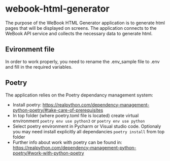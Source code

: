 # webook-html-generator

The purpose of the WeBook HTML Generator application is to generate html pages that will be displayed on screens. The application connects to the WeBook API service and collects the necessary data to generate html.

## Evironment file
In order to work properly, you need to rename the .env_sample file to .env and fill in the required variables.

## Poetry
The application relies on the Poetry dependancy management system:
- Install poetry: https://realpython.com/dependency-management-python-poetry/#take-care-of-prerequisites
- In top folder (where poetry.toml file is located) create virtual environment  ```poetry env use python3``` or  ```poetry env use python```
- Select poetry environment in Pycharm or Visual studio code. Optionaly you may need install explicitly all dependancies  ```poetry install``` from top folder
- Further info about work with poetry can be found in: https://realpython.com/dependency-management-python-poetry/#work-with-python-poetry
